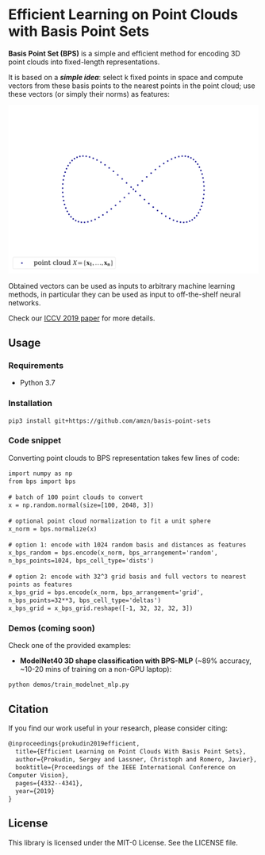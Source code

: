 # Efficient Learning on Point Clouds with Basis Point Sets

**Basis Point Set (BPS)** is a simple and efficient method for encoding 3D point clouds into fixed-length 
representations.

It is based on a _**simple idea**_: select k fixed points in space and compute vectors from  these basis points to the nearest
points in the point cloud; use these vectors (or simply their norms) as features:

![Teaser Image](bps.gif)

Obtained vectors can be used  as inputs to arbitrary machine learning methods, in particular they can be used
 as input to off-the-shelf neural networks. 


 Check our [ICCV 2019 paper](https://arxiv.org/abs/1908.09186) for more 
 details.
 

## Usage
 
### Requirements

- Python 3.7

### Installation


```
pip3 install git+https://github.com/amzn/basis-point-sets
```

### Code snippet


Converting point clouds to BPS representation takes few lines of code:

```
import numpy as np
from bps import bps

# batch of 100 point clouds to convert
x = np.random.normal(size=[100, 2048, 3])

# optional point cloud normalization to fit a unit sphere
x_norm = bps.normalize(x)

# option 1: encode with 1024 random basis and distances as features
x_bps_random = bps.encode(x_norm, bps_arrangement='random', n_bps_points=1024, bps_cell_type='dists')

# option 2: encode with 32^3 grid basis and full vectors to nearest points as features
x_bps_grid = bps.encode(x_norm, bps_arrangement='grid', n_bps_points=32**3, bps_cell_type='deltas')
x_bps_grid = x_bps_grid.reshape([-1, 32, 32, 32, 3])
```

### Demos (coming soon)

Check one of the provided examples:

- **ModelNet40 3D shape classification with BPS-MLP** (~89% accuracy, ~10-20 mins of training on a non-GPU laptop):
```
python demos/train_modelnet_mlp.py 
```

## Citation

If you find our work useful in your research, please consider citing:
```
@inproceedings{prokudin2019efficient,
  title={Efficient Learning on Point Clouds With Basis Point Sets},
  author={Prokudin, Sergey and Lassner, Christoph and Romero, Javier},
  booktitle={Proceedings of the IEEE International Conference on Computer Vision},
  pages={4332--4341},
  year={2019}
}
```
## License

This library is licensed under the MIT-0 License. See the LICENSE file.

